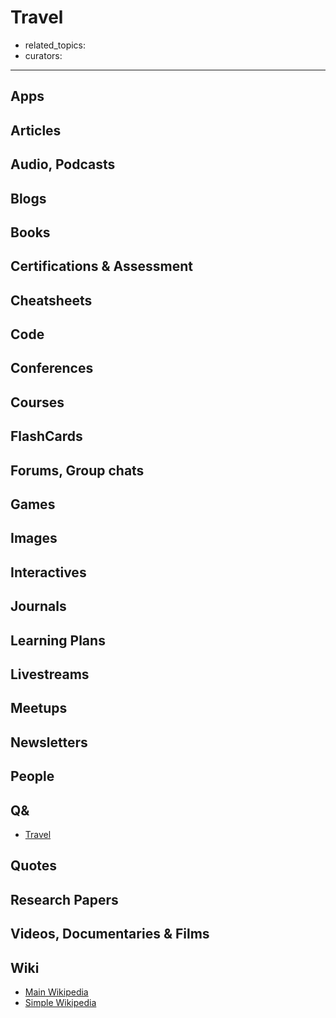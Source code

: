 # Travel

- related_topics:
- curators:

------

## Apps

## Articles

## Audio, Podcasts

## Blogs

## Books

## Certifications & Assessment

## Cheatsheets

## Code

## Conferences

## Courses

## FlashCards

## Forums, Group chats

## Games

## Images

## Interactives

## Journals

## Learning Plans

## Livestreams

## Meetups

## Newsletters

## People

## Q&

- [Travel](http://travel.stackexchange.com)

## Quotes

## Research Papers

## Videos, Documentaries & Films

## Wiki

- [Main Wikipedia](https://en.wikipedia.org/wiki/Travel)
- [Simple Wikipedia](https://simple.wikipedia.org/wiki/Travel)

